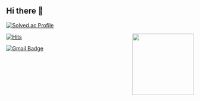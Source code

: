 ## Hi there 👋

[![Solved.ac Profile](http://mazassumnida.wtf/api/v2/generate_badge?boj=cylee1017)](https://solved.ac/cylee1017/)

<img align='right' src="https://github-readme-stats.vercel.app/api?username=haesoo_y" height="165">

[![Hits](https://hits.seeyoufarm.com/api/count/incr/badge.svg?url=https%3A%2F%2Fgithub.com%2Fimlcy&count_bg=%234EB4FA&title_bg=%23FF8484&icon=&icon_color=%23E7E7E7&title=hits&edge_flat=false)](https://hits.seeyoufarm.com)

[![Gmail Badge](https://img.shields.io/badge/Gmail-D14836?style=flat&logo=Gmail&logoColor=white)](mailto:imlcy1017@gmail.com)

